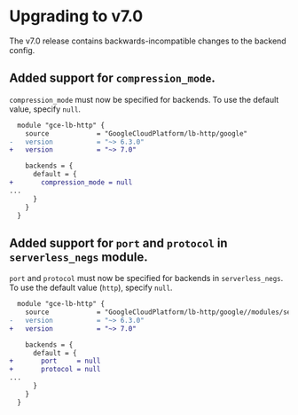 # Upgrading to v7.0

The v7.0 release contains backwards-incompatible changes to the backend config.

## Added support for `compression_mode`.

`compression_mode` must now be specified for backends. To use the default value, specify `null`.

```diff
  module "gce-lb-http" {
    source            = "GoogleCloudPlatform/lb-http/google"
-   version           = "~> 6.3.0"
+   version           = "~> 7.0"

    backends = {
      default = {
+       compression_mode = null
...
      }
    }
  }
```

## Added support for `port` and `protocol` in `serverless_negs` module.

`port` and `protocol` must now be specified for backends in `serverless_negs`.
To use the default value (`http`), specify `null`.

```diff
  module "gce-lb-http" {
    source            = "GoogleCloudPlatform/lb-http/google//modules/serverless_negs"
-   version           = "~> 6.3.0"
+   version           = "~> 7.0"

    backends = {
      default = {
+       port     = null
+       protocol = null
...
      }
    }
  }
```
